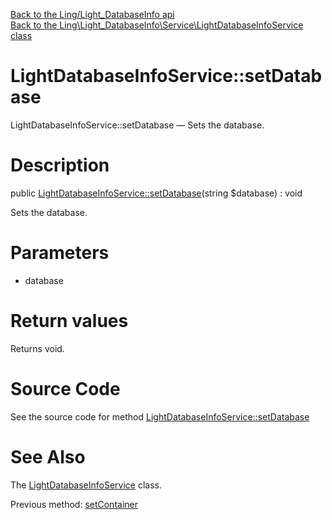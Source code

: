 [Back to the Ling/Light_DatabaseInfo api](https://github.com/lingtalfi/Light_DatabaseInfo/blob/master/doc/api/Ling/Light_DatabaseInfo.md)<br>
[Back to the Ling\Light_DatabaseInfo\Service\LightDatabaseInfoService class](https://github.com/lingtalfi/Light_DatabaseInfo/blob/master/doc/api/Ling/Light_DatabaseInfo/Service/LightDatabaseInfoService.md)


LightDatabaseInfoService::setDatabase
================



LightDatabaseInfoService::setDatabase — Sets the database.




Description
================


public [LightDatabaseInfoService::setDatabase](https://github.com/lingtalfi/Light_DatabaseInfo/blob/master/doc/api/Ling/Light_DatabaseInfo/Service/LightDatabaseInfoService/setDatabase.md)(string $database) : void




Sets the database.




Parameters
================


- database

    


Return values
================

Returns void.








Source Code
===========
See the source code for method [LightDatabaseInfoService::setDatabase](https://github.com/lingtalfi/Light_DatabaseInfo/blob/master/Service/LightDatabaseInfoService.php#L130-L133)


See Also
================

The [LightDatabaseInfoService](https://github.com/lingtalfi/Light_DatabaseInfo/blob/master/doc/api/Ling/Light_DatabaseInfo/Service/LightDatabaseInfoService.md) class.

Previous method: [setContainer](https://github.com/lingtalfi/Light_DatabaseInfo/blob/master/doc/api/Ling/Light_DatabaseInfo/Service/LightDatabaseInfoService/setContainer.md)<br>

